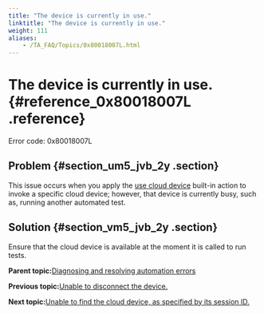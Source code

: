 ```yaml
--- 
title: "The device is currently in use."
linktitle: "The device is currently in use."
weight: 111
aliases: 
    - /TA_FAQ/Topics/0x80018007L.html
---
```

# The device is currently in use. {#reference_0x80018007L .reference}

Error code: 0x80018007L

## Problem {#section_um5_jvb_2y .section}

This issue occurs when you apply the [use cloud device](../../TA_Automation/Topics/bia_use_cloud_device.html) built-in action to invoke a specific cloud device; however, that device is currently busy, such as, running another automated test.

## Solution {#section_vm5_jvb_2y .section}

Ensure that the cloud device is available at the moment it is called to run tests.

**Parent topic:**[Diagnosing and resolving automation errors](../../TA_FAQ/Topics/faq.automation_error.html)

**Previous topic:**[Unable to disconnect the device.](../../TA_FAQ/Topics/0x80018009L.html)

**Next topic:**[Unable to find the cloud device, as specified by its session ID.](../../TA_FAQ/Topics/0x80018006L.html)

